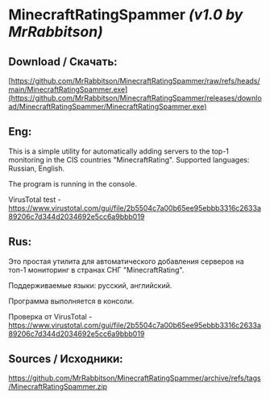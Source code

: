 # MinecraftRatingSpammer _(v1.0 by MrRabbitson)_

## Download / Скачать:
[https://github.com/MrRabbitson/MinecraftRatingSpammer/raw/refs/heads/main/MinecraftRatingSpammer.exe](https://github.com/MrRabbitson/MinecraftRatingSpammer/releases/download/MinecraftRatingSpammer/MinecraftRatingSpammer.exe)

## Eng:
This is a simple utility for automatically adding servers to the top-1 monitoring in the CIS countries "MinecraftRating".
Supported languages: Russian, English.

The program is running in the console.

VirusTotal test - https://www.virustotal.com/gui/file/2b5504c7a00b65ee95ebbb3316c2633a89206c7d344d2034692e5cc6a9bbb019

## Rus:
Это простая утилита для автоматического добавления серверов на топ-1 мониторинг в странах СНГ "MinecraftRating".

Поддерживаемые языки: русский, английский.

Программа выполняется в консоли.

Проверка от VirusTotal - https://www.virustotal.com/gui/file/2b5504c7a00b65ee95ebbb3316c2633a89206c7d344d2034692e5cc6a9bbb019

## Sources / Исходники:
https://github.com/MrRabbitson/MinecraftRatingSpammer/archive/refs/tags/MinecraftRatingSpammer.zip
